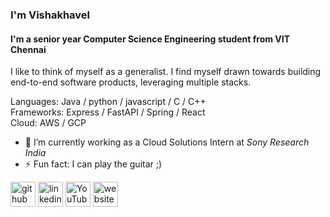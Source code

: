 ###  I'm Vishakhavel
#### I'm a senior year Computer Science Engineering student from VIT Chennai
I like to think of myself as a generalist. 
I find myself drawn towards building end-to-end software products, leveraging multiple stacks.

Languages: Java / python / javascript / C / C++ <br>
Frameworks: Express / FastAPI / Spring / React <br>
Cloud: AWS / GCP

- 🔭 I’m currently working as a Cloud Solutions Intern at *Sony Research India*
- ⚡ Fun fact: I can play the guitar ;) 


[<img src='https://cdn.jsdelivr.net/npm/simple-icons@3.0.1/icons/github.svg' alt='github' height='40'>](https://github.com/Vishakhavel)  [<img src='https://cdn.jsdelivr.net/npm/simple-icons@3.0.1/icons/linkedin.svg' alt='linkedin' height='40'>](https://www.linkedin.com/in/Vishakhavel/)  [<img src='https://cdn.jsdelivr.net/npm/simple-icons@3.0.1/icons/youtube.svg' alt='YouTube' height='40'>](https://www.youtube.com/channel/https://www.youtube.com/channel/UCNSfx1qzCsNYbvowYxBURtQ)  [<img src='https://cdn.jsdelivr.net/npm/simple-icons@3.0.1/icons/icloud.svg' alt='website' height='40'>](https://www.vishakhavel.com/)

